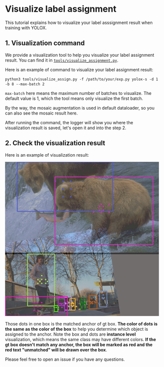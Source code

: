# Visualize label assignment

This tutorial explains how to visualize your label asssignment result when training with YOLOX.

## 1. Visualization command

We provide a visualization tool to help you visualize your label assignment result. You can find it in [`tools/visualize_assignment.py`](../tools/visualize_assign.py).

Here is an example of command to visualize your label assignment result:

```shell
python3 tools/visualize_assign.py -f /path/to/your/exp.py yolox-s -d 1 -b 8 --max-batch 2
```

`max-batch` here means the maximum number of batches to visualize. The default value is 1, which the tool means only visualize the first batch.

By the way, the mosaic augmentation is used in default dataloader, so you can also see the mosaic result here.

After running the command, the logger will show you where the visualization result is saved, let's open it and into the step 2.

## 2. Check the visualization result

Here is an example of visualization result:
<div align="center"><img src="../assets/assignment.png" width="640"></div>

Those dots in one box is the matched anchor of gt box. **The color of dots is the same as the color of the box** to help you determine which object is assigned to the anchor. Note the box and dots are **instance level** visualization, which means the same class may have different colors.
**If the gt box doesn't match any anchor, the box will be marked as red and the red text "unmatched" will be drawn over the box**.

Please feel free to open an issue if you have any questions.
